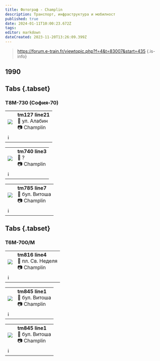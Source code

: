 ```yaml
---
title: Фотограф - Champlin
description: Транспорт, инфраструктура и мобилност
published: true
date: 2024-01-11T10:00:23.672Z
tags: 
editor: markdown
dateCreated: 2023-11-20T13:26:09.399Z
---
```


> https://forum.e-train.fr/viewtopic.php?f=4&t=83007&start=435
{.is-info}



## 1990
## Tabs {.tabset}
### Т8М-730 (София-70)

<!--следващ пост--> 
<div class="table-responsive"><table style="width:100%"><tr>
<td><img src="https://lh3.google.com/u/0/d/1s3KthAyoLOm507yVQBQUNqQ9x6E4FIGP"></td>
<td><b><b>tm127 line21 </b></b><br>📌 ул. Алабин <br> 📷 Champlin</td></tr>
  <td colspan=2 >ℹ️ </td></table></div>
  
  
<!--следващ пост--> 
<div class="table-responsive"><table style="width:100%"><tr>
<td><img src="https://lh3.google.com/u/0/d/1UTp5sem5B6LiyR4GISs-rKJK2k0NLgiR"></td>
<td><b><b>tm740 line3 </b></b><br>📌 ? <br> 📷 Champlin</td></tr>
  <td colspan=2 >ℹ️ </td></table></div>

<!--следващ пост--> 
<div class="table-responsive"><table style="width:100%"><tr>
<td><img src="https://lh3.google.com/u/0/d/1RktJXGgsWsgXlOwxZnzkZdjaOL74gfMd"></td>
<td><b><b>tm785 line7 </b></b><br>📌 бул. Витоша <br> 📷 Champlin</td></tr>
  <td colspan=2 >ℹ️ </td></table></div>
  
  
 

## Tabs {.tabset}
### Т6М-700/М

<!--следващ пост--> 
<div class="table-responsive"><table style="width:100%"><tr>
<td><img src="https://lh3.google.com/u/0/d/1b5dLsM7VQXrf00XjkS1w2dZ0GOHyEuyl"></td>
<td><b><b>tm816 line4 </b></b><br>📌 пл. Св. Неделя <br> 📷 Champlin</td></tr>
  <td colspan=2 >ℹ️ </td></table></div>
  
  

<!--следващ пост--> 
<div class="table-responsive"><table style="width:100%"><tr>
<td><img src="https://lh3.google.com/u/0/d/1VtzJBWidp_L5LsRjgiNOcA_DDuUMmvZb"></td>
<td><b><b>tm845 line1 </b></b><br>📌 бул. Витоша <br> 📷 Champlin</td></tr>
  <td colspan=2 >ℹ️ </td></table></div>
  
  
  <!--следващ пост--> 
<div class="table-responsive"><table style="width:100%"><tr>
<td><img src="https://lh3.google.com/u/0/d/1GwFLqnfsOWWGl4yjzH6q7Fe3cDvNljLU"></td>
<td><b><b>tm845 line1 </b></b><br>📌 бул. Витоша <br> 📷 Champlin</td></tr>
  <td colspan=2 >ℹ️ </td></table></div>
  
  
  